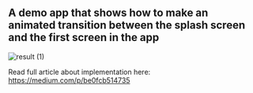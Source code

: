 A demo app that shows how to make an animated transition between the splash screen and the first screen in the app
-----------
![result (1)](https://github.com/user-attachments/assets/1028ac5b-6dcf-4761-9e6b-6d223bfd16cd)

Read full article about implementation here: https://medium.com/p/be0fcb514735
